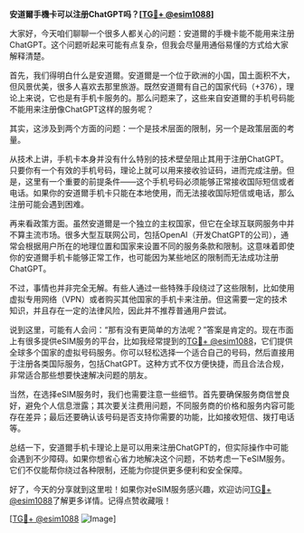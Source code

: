 **安道爾手機卡可以注册ChatGPT吗？[[TG💪+ @esim1088](https://t.me/s/esim1088)]**

大家好，今天咱们聊聊一个很多人都关心的问题：安道爾的手機卡能不能用来注册ChatGPT。这个问题听起来可能有点复杂，但我会尽量用通俗易懂的方式给大家解释清楚。

首先，我们得明白什么是安道爾。安道爾是一个位于欧洲的小国，国土面积不大，但风景优美，很多人喜欢去那里旅游。既然安道爾有自己的国家代码（+376），理论上来说，它也是有手机卡服务的。那么问题来了，这些来自安道爾的手机号码能不能用来注册像ChatGPT这样的服务呢？

其实，这涉及到两个方面的问题：一个是技术层面的限制，另一个是政策层面的考量。

从技术上讲，手机卡本身并没有什么特别的技术壁垒阻止其用于注册ChatGPT。只要你有一个有效的手机号码，理论上就可以用来接收验证码，进而完成注册。但是，这里有一个重要的前提条件——这个手机号码必须能够正常接收国际短信或者电话。如果你的安道爾手机卡只能在本地使用，而无法接收国际短信或电话，那么注册可能会遇到困难。

再来看政策方面。虽然安道爾是一个独立的主权国家，但它在全球互联网服务中并不算主流市场。很多大型互联网公司，包括OpenAI（开发ChatGPT的公司），通常会根据用户所在的地理位置和国家来设置不同的服务条款和限制。这意味着即使你的安道爾手机卡能够正常工作，也可能因为某些地区的限制而无法成功注册ChatGPT。

不过，事情也并非完全无解。有些人通过一些特殊手段绕过了这些限制，比如使用虚拟专用网络（VPN）或者购买其他国家的手机卡来注册。但这需要一定的技术知识，并且存在一定的法律风险，因此并不推荐普通用户尝试。

说到这里，可能有人会问：“那有没有更简单的方法呢？”答案是肯定的。现在市面上有很多提供eSIM服务的平台，比如我经常提到的[TG💪+ @esim1088](https://t.me/s/esim1088)，它们提供全球多个国家的虚拟号码服务。你可以轻松选择一个适合自己的号码，然后直接用于注册各类国际服务，包括ChatGPT。这种方式不仅方便快捷，而且合法合规，非常适合那些想要快速解决问题的朋友。

当然，在选择eSIM服务时，我们也需要注意一些细节。首先要确保服务商信誉良好，避免个人信息泄露；其次要关注费用问题，不同服务商的价格和服务内容可能存在差异；最后还要确认该号码是否支持你需要的功能，比如接收短信、拨打电话等。

总结一下，安道爾手机卡理论上是可以用来注册ChatGPT的，但实际操作中可能会遇到不少障碍。如果你想省心省力地解决这个问题，不妨考虑一下eSIM服务。它们不仅能帮你绕过各种限制，还能为你提供更多便利和安全保障。

好了，今天的分享就到这里啦！如果你对eSIM服务感兴趣，欢迎访问[TG💪+ @esim1088](https://t.me/s/esim1088)了解更多详情。记得点赞收藏哦！

[[TG💪+ @esim1088](https://t.me/s/esim1088) ![Image](https://i.postimg.cc/4NQfJmqS/Snipaste-2025-05-13-00-14-12.png)]